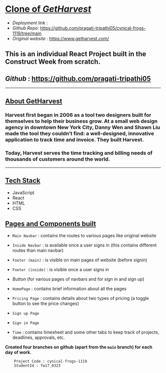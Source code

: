 # **<ins>Clone of _GetHarvest</ins>_**

- _Deployment link_ :
- _Github Repo_: https://github.com/pragati-tripathi05/cynical-frogs-1119/tree/main
- _Original website_ : https://www.getharvest.com/

## **This is an individual React Project** built in the Construct Week from scratch.

## _Github_ : https://github.com/pragati-tripathi05

---

## <ins>About GetHarvest</ins>

### Harvest first began in 2006 as a tool two designers built for themselves to help their business grow. At a small web design agency in downtown New York City, Danny Wen and Shawn Liu made the tool they couldn’t find: a well-designed, innovative application to track time and invoice. They built Harvest.

### Today, Harvest serves the time tracking and billing needs of thousands of customers around the world.

---

## <ins>Tech Stack</ins>

- JavaScript
- React
- HTML
- CSS

## <ins>Pages and Components built</ins>

- `Main Navbar` : contains the routes to various pages like original website
- `Inside Navbar` : is available once a user signs in (this contains different routes than main navbar)
- `Footer (main)` : is visible on main pages of website (before signin)
- `Footer (inside)` : is visible once a user signs in
- _Button_ (for various pages of navbars and for sign in and sign up)

- `HomePage` : contains brief information about all the pages
- `Pricing Page` : contains details about two types of pricing (a toggle button to see the price changes)
- `Sign up Page`
- `Sign in Page`
- `Time` : contains timesheet and some other tabs to keep track of projects, deadlines, approvals, etc.

**Created four branches on github (apart from the `main` branch) for each day of work.**

        Project Code : cynical-frogs-1119
        StudentId : fw17_0323
